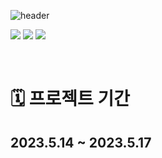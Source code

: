 
![header](https://capsule-render.vercel.app/api?type=waving&color=gradient&height=300&section=header&text=원티드%20프리온보딩%203차%20과제%209팀%20%20&fontSize=50)

<p>
<img src="https://img.shields.io/badge/React-61DAFB?style=flat-square&logo=React&logoColor=black"/>
<img src="https://img.shields.io/badge/Typescript-3178C6?style=flat-square&logo=Typescript&logoColor=white"/>
<img src="https://img.shields.io/badge/axios-5A29E4?style=flat-square&logo=axios&logoColor=white">
</p>

<br/>

# 🗓️ 프로젝트 기간

## 2023.5.14 ~ 2023.5.17
